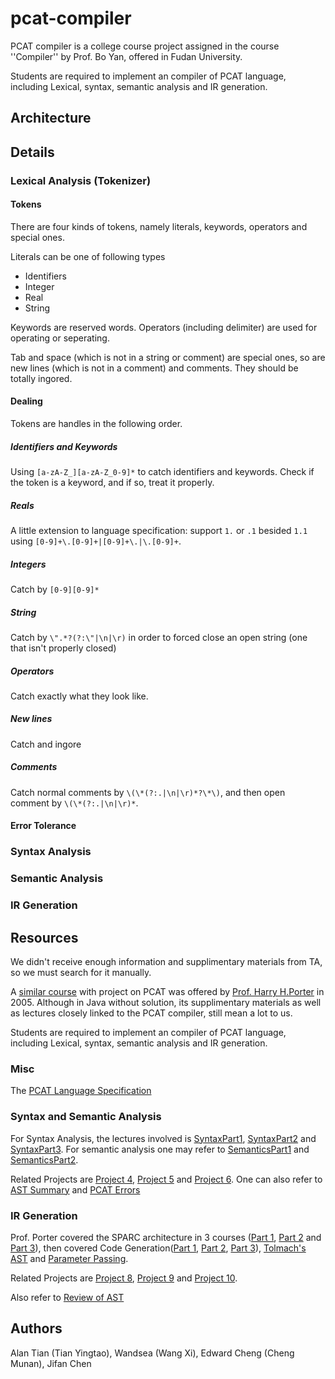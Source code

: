 pcat-compiler
=============

PCAT compiler is a college course project assigned in the course ''Compiler''
by Prof. Bo Yan, offered in Fudan University.

Students are required to implement an compiler of PCAT language, including
Lexical, syntax, semantic analysis and IR generation.


Architecture
------------


Details
------------

### Lexical Analysis (Tokenizer)

#### Tokens

There are four kinds of tokens, namely
literals, keywords, operators and special ones.

Literals can be one of following types
* Identifiers
* Integer
* Real
* String

Keywords are reserved words. Operators
(including delimiter) are used for
operating or seperating.

Tab and space (which is not in a string or comment)
are special ones, so are new lines (which is not in a comment)
and comments. They should be
totally ingored.

#### Dealing
Tokens are handles in the following order.
##### Identifiers and Keywords
Using `[a-zA-Z_][a-zA-Z_0-9]*` to catch
identifiers and keywords. Check if the token
is a keyword, and if so, treat it properly.
##### Reals
A little extension to language specification:
support `1.` or `.1` besided `1.1` using
`[0-9]+\.[0-9]+|[0-9]+\.|\.[0-9]+`.
##### Integers
Catch by `[0-9][0-9]*`
##### String
Catch by `\".*?(?:\"|\n|\r)` in order
to forced close an open string (one that
isn't properly closed)
##### Operators
Catch exactly what they look like.
##### New lines
Catch and ingore
##### Comments
Catch normal comments by
`\(\*(?:.|\n|\r)*?\*\)`, and then open comment
by `\(\*(?:.|\n|\r)*`.

#### Error Tolerance



### Syntax Analysis


### Semantic Analysis


### IR Generation




Resources
---------

We didn't receive enough information and supplimentary materials from TA,
so we must search for it manually.


A [similar course](http://web.cecs.pdx.edu/~harry/compilers/syllabus.html) 
with project on PCAT was offered by 
[Prof. Harry H.Porter](http://web.cecs.pdx.edu/~harry/) in 2005.
Although in Java without solution, its supplimentary materials
as well as lectures closely linked to the PCAT compiler, still mean a lot
to us.

Students are required to implement an compiler of PCAT language, including
Lexical, syntax, semantic analysis and IR generation.


### Misc

The [PCAT Language Specification](http://web.cecs.pdx.edu/~harry/compilers/PCATLangSpec.pdf)


### Syntax and Semantic Analysis

For Syntax Analysis,
the lectures involved is 
[SyntaxPart1](http://web.cecs.pdx.edu/~harry/compilers/slides/SyntaxPart1.pdf), 
[SyntaxPart2](http://web.cecs.pdx.edu/~harry/compilers/slides/SyntaxPart2.pdf) and 
[SyntaxPart3](http://web.cecs.pdx.edu/~harry/compilers/slides/SyntaxPart3.pdf).
For semantic analysis one may refer to
[SemanticsPart1](http://web.cecs.pdx.edu/~harry/compilers/slides/SemanticsPart1.pdf)
and 
[SemanticsPart2](http://web.cecs.pdx.edu/~harry/compilers/slides/SemanticsPart2.pdf).

Related Projects are [Project 4](http://web.cecs.pdx.edu/~harry/compilers/slides/Project4.pdf),
[Project 5](http://web.cecs.pdx.edu/~harry/compilers/slides/Project5.pdf)
and [Project 6](http://web.cecs.pdx.edu/~harry/compilers/slides/Project6.pdf).
One can also refer to [AST Summary](web.cecs.pdx.edu/~harry/compilers/p4/ASTSummary.pdf) and 
[PCAT Errors](http://web.cecs.pdx.edu/~harry/compilers/p6/PCATErrors.pdf)

### IR Generation

Prof. Porter covered the SPARC architecture in 3 courses
([Part 1](http://web.cecs.pdx.edu/~harry/compilers/slides/SPARC-Part1.pdf),
[Part 2](http://web.cecs.pdx.edu/~harry/compilers/slides/SPARC-Part2.pdf)
and
[Part 3](http://web.cecs.pdx.edu/~harry/compilers/slides/SPARC-Part3.pdf)),
then covered Code Generation([Part 1](http://web.cecs.pdx.edu/~harry/compilers/slides/CodeGen1.pdf),
[Part 2](http://web.cecs.pdx.edu/~harry/compilers/slides/CodeGen2.pdf),
[Part 3](http://web.cecs.pdx.edu/~harry/compilers/slides/CodeGen3.pdf)), 
[Tolmach's AST](http://web.cecs.pdx.edu/~harry/compilers/slides/TolmachsAST.pdf)
and [Parameter Passing](http://web.cecs.pdx.edu/~harry/compilers/slides/ParamPassing.pdf).

Related Projects are 
[Project 8](http://web.cecs.pdx.edu/~harry/compilers/slides/Proj8.pdf),
[Project 9](http://web.cecs.pdx.edu/~harry/compilers/slides/Proj9.pdf) and
[Project 10](http://web.cecs.pdx.edu/~harry/compilers/slides/Proj10.pdf).


Also refer to
[Review of AST](http://web.cecs.pdx.edu/~harry/compilers/p8/ReviewOfAST.pdf)



Authors
-------
Alan Tian (Tian Yingtao), Wandsea (Wang Xi), Edward Cheng (Cheng Munan), Jifan Chen
